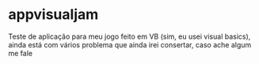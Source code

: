 # appvisualjam
Teste de aplicação para meu jogo feito em VB (sim, eu usei visual basics), ainda está com vários problema que ainda irei consertar, caso ache algum me fale
